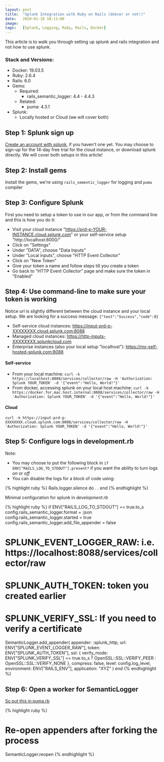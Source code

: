 ```yaml
---
layout: post
title:  "Splunk Integration with Ruby on Rails (dokcer or not!)"
date:   2020-01-10 10:11:00
image:  
tags:   [Splunk, Logging, Ruby, Rails, Docker]
---
```


This article is to walk you through setting up splunk and rails integration and not how to use splunk.

### Stack and Versions:
- Docker: 19.03.5
- Ruby: 2.6.4
- Rails: 6.0
- Gems:
    + Required:
        * rails_semantic_logger: 4.4 - 4.4.3
    + Related:
        * puma: 4.3.1
- Splunk: 
    + Locally hosted or Cloud (we will cover both)


## Step 1: Splunk sign up
[Create an account with splunk](https://www.splunk.com/), if you haven't one yet. You may choose to sign-up for the 14-day free trial for the cloud instance, or download splunk directly. We will cover both setups in this article!

## Step 2: Install gems
Install the gems, we're using `rails_sementic_logger` for logging and `puma` compiler

## Step 3: Configure Splunk
First you need to setup a token to use in our app, or from the command line and this is how you do it:
- Visit your cloud instance "https://prd-p-YOUR-INSTANCE.cloud.splunk.com" or your self-service setup "http://localhost:8000/"
- Click on "Settings"
- Under "DATA", choose "Data Inputs"
- Under "Local inputs", choose "HTTP Event Collector"
- Click on "New Token"
- Give your token a name and follow steps till you create a token
- Go back to "HTTP Event Collector" page and make sure the token in "Enabled"

## Step 4: Use command-line to make sure your token is working
Notice url is slightly different between the cloud instance and your local setup. We are looking for a success message: `{"text":"Success","code":0}`
- Self-service cloud instances: https://input-prd-p-XXXXXXXX.cloud.splunk.com:8088
- Managed cloud instances: https://http-inputs-XXXXXXXX.splunkcloud.com
- Enterprise instances (also your local setup "localhost"): https://my-self-hosted-splunk.com:8088

#### Self-service
- From your local machine: `curl -k https://localhost:8088/services/collector/raw -H 'Authorization: Splunk YOUR_TOKEN' -d '{"event":"Hello, World!"}'`
- From docker, accessing splunk on your local host machine: `curl -k https://docker.for.mac.host.internal:8088/services/collector/raw -H 'Authorization: Splunk YOUR_TOKEN' -d '{"event":"Hello, World!"}'`

#### Cloud
`curl -k https://input-prd-p-XXXXXXXX.cloud.splunk.com:8088/services/collector/raw -H 'Authorization: Splunk YOUR_TOKEN' -d '{"event":"Hello, World!"}'`

## Step 5: Configure logs in development.rb
Note: 
- You may choose to put the following block in `if ENV["RAILS_LOG_TO_STDOUT"].present?` if you want the ability to turn logs _on_ or _off_
- You can disable the logs for a block of code using:

{% highlight ruby %}
Rails.logger.silence do
.
.
end
{% endhighlight %}

Minimal configuration for splunk in _development.rb_

{% highlight ruby %}
if ENV["RAILS_LOG_TO_STDOUT"] == true.to_s
  config.rails_semantic_logger.format = :json
  config.rails_semantic_logger.started = true
  config.rails_semantic_logger.add_file_appender = false

  # SPLUNK_EVENT_LOGGER_RAW: i.e. https://localhost:8088/services/collector/raw
  # SPLUNK_AUTH_TOKEN: token you created earlier
  # SPLUNK_VERIFY_SSL: If you need to verify a certificate

  SemanticLogger.add_appender(
    appender: :splunk_http,
    url: ENV["SPLUNK_EVENT_LOGGER_RAW"],
    token: ENV["SPLUNK_AUTH_TOKEN"],
    ssl: { verify_mode: ENV["SPLUNK_VERIFY_SSL"] == true.to_s ? OpenSSL::SSL::VERIFY_PEER : OpenSSL::SSL::VERIFY_NONE },
    compress: false,
    level: config.log_level,
    environment: ENV["RAILS_ENV"],
    application: "XYZ"
  )
end
{% endhighlight %}

## Step 6: Open a worker for SemanticLogger
[So put this in puma.rb](https://rdoc.info/gems/rails_semantic_logger/1.5.0/frames)

{% highlight ruby %}
  # Re-open appenders after forking the process
  SemanticLogger.reopen
{% endhighlight %}

